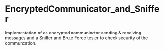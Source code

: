 # EncryptedCommunicator_and_Sniffer
Implementation of an encrypted communicator sending &amp; receiving messages and a Sniffer and Brute Force tester to check security of the communcation.
